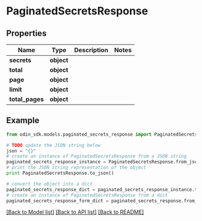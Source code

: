 # PaginatedSecretsResponse


## Properties

Name | Type | Description | Notes
------------ | ------------- | ------------- | -------------
**secrets** | **object** |  | 
**total** | **object** |  | 
**page** | **object** |  | 
**limit** | **object** |  | 
**total_pages** | **object** |  | 

## Example

```python
from odin_sdk.models.paginated_secrets_response import PaginatedSecretsResponse

# TODO update the JSON string below
json = "{}"
# create an instance of PaginatedSecretsResponse from a JSON string
paginated_secrets_response_instance = PaginatedSecretsResponse.from_json(json)
# print the JSON string representation of the object
print PaginatedSecretsResponse.to_json()

# convert the object into a dict
paginated_secrets_response_dict = paginated_secrets_response_instance.to_dict()
# create an instance of PaginatedSecretsResponse from a dict
paginated_secrets_response_form_dict = paginated_secrets_response.from_dict(paginated_secrets_response_dict)
```
[[Back to Model list]](../README.md#documentation-for-models) [[Back to API list]](../README.md#documentation-for-api-endpoints) [[Back to README]](../README.md)


